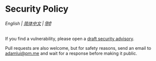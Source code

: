 # Security Policy

###### English | [简体中文](zh-cn/SECURITY.md) | [हिंदी](hi/LICENSE.md)

If you find a vulnerability, please open a [draft security advisory](https://github.com/adamlui/chatgpt-auto-refresh/security/advisories/new).

Pull requests are also welcome, but for safety reasons, send an email to adamlui@pm.me and wait for a response before making it public.
